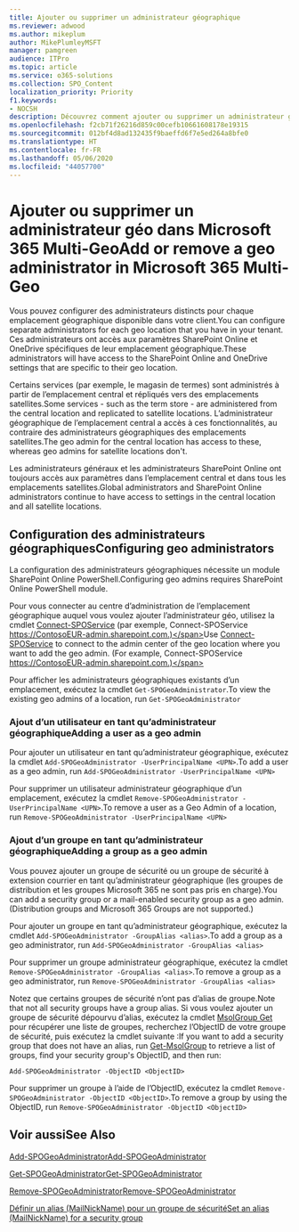 ```yaml
---
title: Ajouter ou supprimer un administrateur géographique
ms.reviewer: adwood
ms.author: mikeplum
author: MikePlumleyMSFT
manager: pamgreen
audience: ITPro
ms.topic: article
ms.service: o365-solutions
ms.collection: SPO_Content
localization_priority: Priority
f1.keywords:
- NOCSH
description: Découvrez comment ajouter ou supprimer un administrateur géo dans Microsoft 365 Multi-Geo.
ms.openlocfilehash: f2cb71f26216d859c00cefb10661608178e19315
ms.sourcegitcommit: 012bf4d8ad132435f9baeffd6f7e5ed264a8bfe0
ms.translationtype: HT
ms.contentlocale: fr-FR
ms.lasthandoff: 05/06/2020
ms.locfileid: "44057700"
---
```

# <a name="add-or-remove-a-geo-administrator-in-microsoft-365-multi-geo"></a><span data-ttu-id="e741f-103">Ajouter ou supprimer un administrateur géo dans Microsoft 365 Multi-Geo</span><span class="sxs-lookup"><span data-stu-id="e741f-103">Add or remove a geo administrator in Microsoft 365 Multi-Geo</span></span>

<span data-ttu-id="e741f-104">Vous pouvez configurer des administrateurs distincts pour chaque emplacement géographique disponible dans votre client.</span><span class="sxs-lookup"><span data-stu-id="e741f-104">You can configure separate administrators for each geo location that you have in your tenant.</span></span> <span data-ttu-id="e741f-105">Ces administrateurs ont accès aux paramètres SharePoint Online et OneDrive spécifiques de leur emplacement géographique.</span><span class="sxs-lookup"><span data-stu-id="e741f-105">These administrators will have access to the SharePoint Online and OneDrive settings that are specific to their geo location.</span></span>

<span data-ttu-id="e741f-106">Certains services (par exemple, le magasin de termes) sont administrés à partir de l’emplacement central et répliqués vers des emplacements satellites.</span><span class="sxs-lookup"><span data-stu-id="e741f-106">Some services - such as the term store - are administered from the central location and replicated to satellite locations.</span></span> <span data-ttu-id="e741f-107">L’administrateur géographique de l’emplacement central a accès à ces fonctionnalités, au contraire des administrateurs géographiques des emplacements satellites.</span><span class="sxs-lookup"><span data-stu-id="e741f-107">The geo admin for the central location has access to these, whereas geo admins for satellite locations don't.</span></span>

<span data-ttu-id="e741f-108">Les administrateurs généraux et les administrateurs SharePoint Online ont toujours accès aux paramètres dans l’emplacement central et dans tous les emplacements satellites.</span><span class="sxs-lookup"><span data-stu-id="e741f-108">Global administrators and SharePoint Online administrators continue to have access to settings in the central location and all satellite locations.</span></span>

## <a name="configuring-geo-administrators"></a><span data-ttu-id="e741f-109">Configuration des administrateurs géographiques</span><span class="sxs-lookup"><span data-stu-id="e741f-109">Configuring geo administrators</span></span>

<span data-ttu-id="e741f-110">La configuration des administrateurs géographiques nécessite un module SharePoint Online PowerShell.</span><span class="sxs-lookup"><span data-stu-id="e741f-110">Configuring geo admins requires SharePoint Online PowerShell module.</span></span>

<span data-ttu-id="e741f-111">Pour vous connecter au centre d’administration de l’emplacement géographique auquel vous voulez ajouter l’administrateur géo, utilisez la cmdlet [Connect-SPOService](https://docs.microsoft.com/powershell/module/sharepoint-online/Connect-SPOService) (par exemple, Connect-SPOService https://ContosoEUR-admin.sharepoint.com.)</span><span class="sxs-lookup"><span data-stu-id="e741f-111">Use [Connect-SPOService](https://docs.microsoft.com/powershell/module/sharepoint-online/Connect-SPOService) to connect to the admin center of the geo location where you want to add the geo admin. (For example, Connect-SPOService  https://ContosoEUR-admin.sharepoint.com.)</span></span>

<span data-ttu-id="e741f-112">Pour afficher les administrateurs géographiques existants d’un emplacement, exécutez la cmdlet `Get-SPOGeoAdministrator`.</span><span class="sxs-lookup"><span data-stu-id="e741f-112">To view the existing geo admins of a location, run `Get-SPOGeoAdministrator`</span></span>

### <a name="adding-a-user-as-a-geo-admin"></a><span data-ttu-id="e741f-113">Ajout d’un utilisateur en tant qu’administrateur géographique</span><span class="sxs-lookup"><span data-stu-id="e741f-113">Adding a user as a geo admin</span></span>

<span data-ttu-id="e741f-114">Pour ajouter un utilisateur en tant qu’administrateur géographique, exécutez la cmdlet `Add-SPOGeoAdministrator -UserPrincipalName <UPN>`.</span><span class="sxs-lookup"><span data-stu-id="e741f-114">To add a user as a geo admin, run `Add-SPOGeoAdministrator -UserPrincipalName <UPN>`</span></span>

<span data-ttu-id="e741f-115">Pour supprimer un utilisateur administrateur géographique d’un emplacement, exécutez la cmdlet `Remove-SPOGeoAdministrator -UserPrincipalName <UPN>`.</span><span class="sxs-lookup"><span data-stu-id="e741f-115">To remove a user as a Geo Admin of a location, run  `Remove-SPOGeoAdministrator -UserPrincipalName <UPN>`</span></span>

### <a name="adding-a-group-as-a-geo-admin"></a><span data-ttu-id="e741f-116">Ajout d’un groupe en tant qu’administrateur géographique</span><span class="sxs-lookup"><span data-stu-id="e741f-116">Adding a group as a geo admin</span></span>

<span data-ttu-id="e741f-117">Vous pouvez ajouter un groupe de sécurité ou un groupe de sécurité à extension courrier en tant qu’administrateur géographique (les groupes de distribution et les groupes Microsoft 365 ne sont pas pris en charge).</span><span class="sxs-lookup"><span data-stu-id="e741f-117">You can add a security group or a mail-enabled security group as a geo admin. (Distribution groups and Microsoft 365 Groups are not supported.)</span></span>

<span data-ttu-id="e741f-118">Pour ajouter un groupe en tant qu’administrateur géographique, exécutez la cmdlet `Add-SPOGeoAdministrator -GroupAlias <alias>`.</span><span class="sxs-lookup"><span data-stu-id="e741f-118">To add a group as a geo administrator, run `Add-SPOGeoAdministrator -GroupAlias <alias>`</span></span>

<span data-ttu-id="e741f-119">Pour supprimer un groupe administrateur géographique, exécutez la cmdlet `Remove-SPOGeoAdministrator -GroupAlias <alias>`.</span><span class="sxs-lookup"><span data-stu-id="e741f-119">To remove a group as a geo administrator, run `Remove-SPOGeoAdministrator -GroupAlias <alias>`</span></span>

<span data-ttu-id="e741f-120">Notez que certains groupes de sécurité n’ont pas d’alias de groupe.</span><span class="sxs-lookup"><span data-stu-id="e741f-120">Note that not all security groups have a group alias.</span></span> <span data-ttu-id="e741f-121">Si vous voulez ajouter un groupe de sécurité dépourvu d’alias, exécutez la cmdlet [MsolGroup Get](https://docs.microsoft.com/powershell/module/msonline/get-msolgroup) pour récupérer une liste de groupes, recherchez l’ObjectID de votre groupe de sécurité, puis exécutez la cmdlet suivante :</span><span class="sxs-lookup"><span data-stu-id="e741f-121">If you want to add a security group that does not have an alias, run [Get-MsolGroup](https://docs.microsoft.com/powershell/module/msonline/get-msolgroup) to retrieve a list of groups, find your security group's ObjectID, and then run:</span></span>

`Add-SPOGeoAdministrator -ObjectID <ObjectID>`

<span data-ttu-id="e741f-122">Pour supprimer un groupe à l’aide de l’ObjectID, exécutez la cmdlet `Remove-SPOGeoAdministrator -ObjectID <ObjectID>`.</span><span class="sxs-lookup"><span data-stu-id="e741f-122">To remove a group by using the ObjectID, run `Remove-SPOGeoAdministrator -ObjectID <ObjectID>`</span></span>

## <a name="see-also"></a><span data-ttu-id="e741f-123">Voir aussi</span><span class="sxs-lookup"><span data-stu-id="e741f-123">See Also</span></span>

[<span data-ttu-id="e741f-124">Add-SPOGeoAdministrator</span><span class="sxs-lookup"><span data-stu-id="e741f-124">Add-SPOGeoAdministrator</span></span>](https://docs.microsoft.com/powershell/module/sharepoint-online/add-spogeoadministrator)

[<span data-ttu-id="e741f-125">Get-SPOGeoAdministrator</span><span class="sxs-lookup"><span data-stu-id="e741f-125">Get-SPOGeoAdministrator</span></span>](https://docs.microsoft.com/powershell/module/sharepoint-online/get-spogeoadministrator)

[<span data-ttu-id="e741f-126">Remove-SPOGeoAdministrator</span><span class="sxs-lookup"><span data-stu-id="e741f-126">Remove-SPOGeoAdministrator</span></span>](https://docs.microsoft.com/powershell/module/sharepoint-online/remove-spogeoadministrator)

[<span data-ttu-id="e741f-127">Définir un alias (MailNickName) pour un groupe de sécurité</span><span class="sxs-lookup"><span data-stu-id="e741f-127">Set an alias (MailNickName) for a security group</span></span>](https://docs.microsoft.com/powershell/module/azuread/set-azureadgroup)